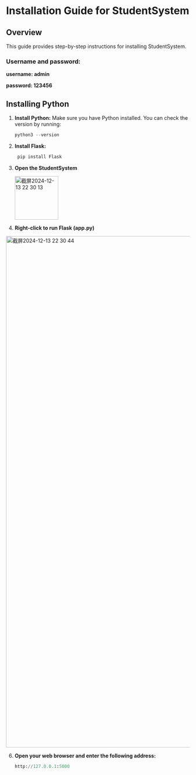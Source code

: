 # Installation Guide for StudentSystem

## Overview

This guide provides step-by-step instructions for installing StudentSystem.


### Username and password:

**username:  admin**

**password:  123456**


## Installing Python

1. **Install Python:**
   Make sure you have Python installed. You can check the version by running:

   ```python
   python3 --version
   ```

3. **Install Flask:**

   ```python
    pip install Flask
   ```

4. **Open the StudentSystem**

   
   <img width="119" alt="截屏2024-12-13 22 30 13" src="https://github.com/user-attachments/assets/7c06031c-14b7-4d66-b96d-c052eea54f13" />


5. **Right-click to run Flask (app.py)**
   
<img width="1400" alt="截屏2024-12-13 22 30 44" src="https://github.com/user-attachments/assets/5cd258c6-10aa-49e2-b77f-b1fdd585b212" />

6. **Open your web browser and enter the following address:**

   ```python
   http://127.0.0.1:5000
   ```






